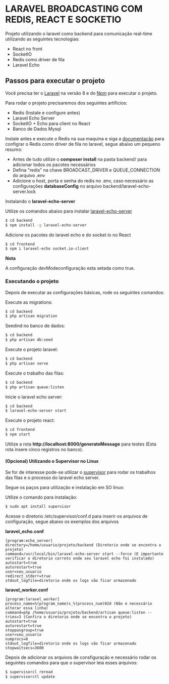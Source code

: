 # LARAVEL BROADCASTING COM REDIS, REACT E SOCKETIO



Projeto utilizando o laravel como backend para comunicação real-time utilizando as seguintes tecnologias:

  - React no front
  - SocketIO
  - Redis como driver de fila
  - Laravel Echo

## Passos para executar o projeto

Você precisa ter o [Laravel](https://laravel.com/docs/8.x) na versão 8 e do [Npm](https://www.npmjs.com/get-npm) para executar o projeto.

Para rodar o projeto precisaremos dos seguintes artificios:
   - Redis (Instale e configure antes)
   - Laravel Echo Server
   - SocketIO + Echo para client no React
   - Banco de Dados Mysql

Instale antes e execute o Redis na sua maquina e siga a [documentação](https://laravel.com/docs/8.x/broadcasting#introduction) para configrar o Redis como driver de fila no laravel, segue abaixo um pequeno resumo:
 - Antes de tudo utilize o **composer install** na pasta backend/ para adicionar todos os pacotes necessários
 - Defina "redis" na chave BROADCAST_DRIVER e QUEUE_CONNECTION do arquivo .env
 - Adicione o host, porta e senha do redis no .env, caso necessário as configurações **databaseConfig** no arquivo backend/laravel-echo-server.lock

Instalando o **laravel-echo-server**

Utilize os comandos abaixo para instalar [laravel-echo-server](https://github.com/tlaverdure/laravel-echo-server)

```sh
$ cd backend
$ npm install -g laravel-echo-server
```

Adicione os pacotes do laravel echo e do socket io no React
```sh
$ cd frontend
$ npm i laravel-echo socket.io-client
```

**Nota**

A configuração devModeconfiguração esta setada como true.

### Executando o projeto

Depois de executar as configurações básicas, rode os seguintes comandos:

Execute as migrations:
```sh
$ cd backend
$ php artisan migration
```

Seedind no banco de dados:
```sh
$ cd backend
$ php artisan db:seed
```

Execute o projeto laravel:
```sh
$ cd backend
$ php artisan serve
```

Execute o trabalho das filas:
```sh
$ cd backend
$ php artisan queue:listen
```

Inicie o laravel echo server:
```sh
$ cd backend
$ laravel-echo-server start
```

Execute o projeto react:
```sh
$ cd frontend
$ npm start
```

Utilize a rota **http://localhost:8000/generateMessage** para testes (Esta rota insere cinco registros no banco).

#### (Opcional) Utilizando o Supervisor no Linux

Se for de interesse pode-se utilizar o [supervisor](http://supervisord.org/running.html) para rodar os trabalhos das filas e o processo do laravel echo server.

Segue os paços para utilização e instalação em SO linux:

Utilize o comando para instalação:
```sh
$ sudo apt install supervisor
```

Acesse o diretorio /etc/supervisor/conf.d para inserir os arquivos de configuração, segue abaixo os exemplos dos arquivos

**laravel_echo.conf**
```
[program:echo_server]
directory=/home/usuario/projeto/backend (Diretorio onde se encontra o projeto)
command=/usr/local/bin/laravel-echo-server start --force (E importante verificar o diretorio correto onde seu laravel echo foi instalado)
autostart=true
autorestart=true
user=seu_usuario
redirect_stderr=true
stdout_logfile=diretorio onde os logs vão ficar armazenado
```

**laravel_worker.conf**
```
[program:laravel_worker]
process_name=%(program_name)s_%(process_num)02d (Não e necessário alterar essa linha)
command=php /home/usuario/projeto/backend/artisan queue:listen --tries=3 (Confira o diretorio onde se encontra o projeto)
autostart=true
autorestart=true
stoppasgroup=true
user=seu_usuario
numprocs=8
stdout_logfile=diretorio onde os logs vão ficar armazenado
stopwaitsecs=3600
```

Depois de adicionar os arquivos de consfiguração e necessário rodar os seguintes comandos para que o supervisor leia esses arquivos:
```sh
$ supervisorcl reread
$ supervisorctl update
```